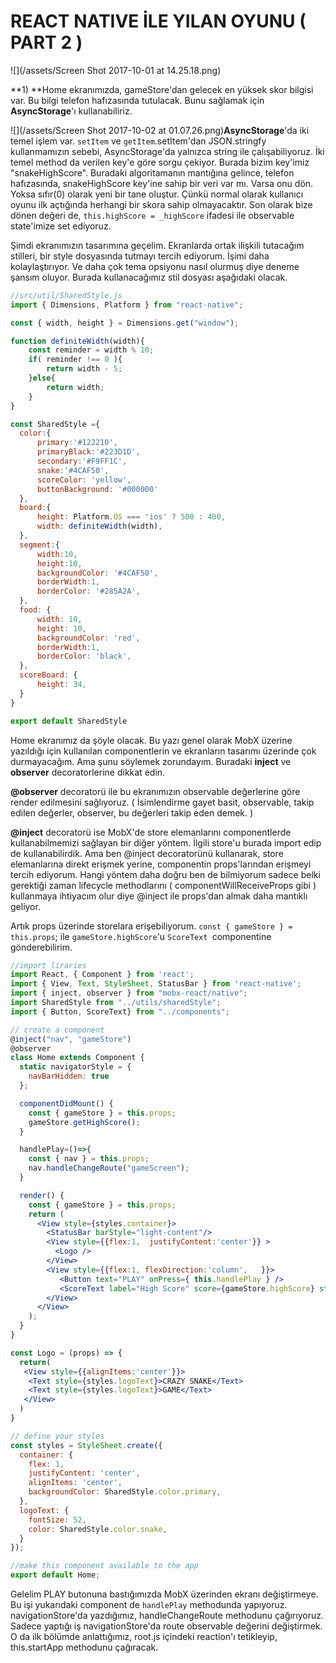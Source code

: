 # REACT NATIVE İLE YILAN OYUNU  \( PART 2 \)

![](/assets/Screen Shot 2017-10-01 at 14.25.18.png)

**1\) **Home ekranımızda, gameStore'dan gelecek en yüksek skor bilgisi var. Bu bilgi telefon hafızasında tutulacak. Bunu sağlamak için **AsyncStorage**'ı kullanabiliriz.

![](/assets/Screen Shot 2017-10-02 at 01.07.26.png)**AsyncStorage**'da iki temel işlem var. `setItem` ve `getItem`.setItem'dan JSON.stringfy kullanmamızın sebebi, AsyncStorage'da yalnızca string ile çalışabiliyoruz. İki temel method da verilen key'e göre sorgu çekiyor. Burada bizim key'imiz "snakeHighScore". Buradaki algoritamanın mantığına gelince, telefon hafızasında, snakeHighScore key'ine sahip bir veri var mı. Varsa onu dön. Yoksa  sıfır\(0\) olarak yeni bir tane oluştur. Çünkü normal olarak kullanıcı oyunu ilk açtığında herhangi bir skora sahip olmayacaktır. Son olarak bize dönen değeri de, `this.highScore = _highScore` ifadesi ile observable state'imize set ediyoruz.

Şimdi ekranımızın tasarımına geçelim. Ekranlarda ortak ilişkili tutacağım stilleri, bir style dosyasında tutmayı tercih ediyorum. İşimi daha kolaylaştırıyor. Ve daha çok tema opsiyonu nasıl olurmuş diye deneme şansım oluyor. Burada kullanacağımız stil dosyası aşağıdaki olacak.

```js
//src/util/SharedStyle.js
import { Dimensions, Platform } from "react-native";

const { width, height } = Dimensions.get("window");

function definiteWidth(width){
    const reminder = width % 10;
    if( reminder !== 0 ){
        return width - 5;
    }else{
        return width;
    }
}

const SharedStyle ={
  color:{
      primary:'#122210',
      primaryBlack:'#223D1D',
      secondary:'#F9FF1C',
      snake:'#4CAF50',
      scoreColor: 'yellow',
      buttonBackground: '#000000'
  },
  board:{
      height: Platform.OS === 'ios' ? 500 : 400,
      width: definiteWidth(width),
  },
  segment:{
      width:10,
      height:10,
      backgroundColor: '#4CAF50',
      borderWidth:1,
      borderColor: '#285A2A',
  },
  food: {
      width: 10,
      height: 10,
      backgroundColor: 'red',
      borderWidth:1,
      borderColor: 'black',
  },
  scoreBoard: {
      height: 34,
  }
}

export default SharedStyle
```

Home ekranımız da şöyle olacak. Bu yazı genel olarak MobX üzerine yazıldığı için kullanılan componentlerin ve ekranların tasarımı üzerinde çok durmayacağım. Ama şunu söylemek zorundayım. Buradaki **inject** ve **observer** decoratorlerine dikkat edin.

**@observer** decoratorü ile bu ekranımızın observable değerlerine göre render edilmesini sağlıyoruz. \( İsimlendirme gayet basit, observable, takip edilen değerler, observer, bu değerleri takip eden demek. \)

**@inject** decoratorü ise MobX'de store elemanlarını componentlerde kullanabilmemizi sağlayan bir diğer yöntem. İlgili store'u burada import edip de kullanabilirdik. Ama ben @inject decoratorünü kullanarak, store elemanlarına direkt erişmek yerine, componentin props'larından erişmeyi tercih ediyorum. Hangi yöntem daha doğru ben de bilmiyorum sadece belki gerektiği zaman lifecycle methodlarını \( componentWillReceiveProps gibi \) kullanmaya ihtiyacım olur diye @inject ile props'dan almak daha mantıklı geliyor.

Artık props üzerinde storelara erişebiliyorum. `const { gameStore } = this.props`; ile `gameStore.highScore`'u `ScoreText `componentine gönderebilirim.

```jsx
//import liraries
import React, { Component } from 'react';
import { View, Text, StyleSheet, StatusBar } from 'react-native';
import { inject, observer } from "mobx-react/native";
import SharedStyle from "../utils/sharedStyle";
import { Button, ScoreText} from "../components";

// create a component
@inject("nav", "gameStore")
@observer
class Home extends Component {
  static navigatorStyle = {
    navBarHidden: true
  };

  componentDidMount() {
    const { gameStore } = this.props;
    gameStore.getHighScore();
  }

  handlePlay=()=>{
    const { nav } = this.props;
    nav.handleChangeRoute("gameScreen");
  }

  render() {
    const { gameStore } = this.props; 
    return (
      <View style={styles.container}>
        <StatusBar barStyle="light-content"/>
        <View style={{flex:1,  justifyContent:'center'}} >
          <Logo />
        </View>  
        <View style={{flex:1, flexDirection:'column',   }}>
           <Button text="PLAY" onPress={ this.handlePlay } />
           <ScoreText label="High Score" score={gameStore.highScore} style={{justifyContent:'center', marginTop:42}} />
        </View>  
      </View>
    );
  }
}

const Logo = (props) => {
  return(
   <View style={{alignItems:'center'}}> 
    <Text style={styles.logoText}>CRAZY SNAKE</Text>
    <Text style={styles.logoText}>GAME</Text>
   </View> 
  )
}

// define your styles
const styles = StyleSheet.create({
  container: {
    flex: 1,
    justifyContent: 'center',
    alignItems: 'center',
    backgroundColor: SharedStyle.color.primary,
  },
  logoText: {
    fontSize: 52,
    color: SharedStyle.color.snake,
  }
});

//make this component available to the app
export default Home;
```

Gelelim PLAY butonuna bastığımızda MobX üzerinden ekranı değiştirmeye. Bu işi yukarıdaki component de `handlePlay` methodunda yapıyoruz. navigationStore'da yazdığımız,  handleChangeRoute methodunu çağırıyoruz. Sadece yaptığı iş navigationStore'da route observable değerini değiştirmek. O da ilk bölümde anlattığımız, root.js içindeki reaction'ı tetikleyip, this.startApp methodunu çağıracak.

